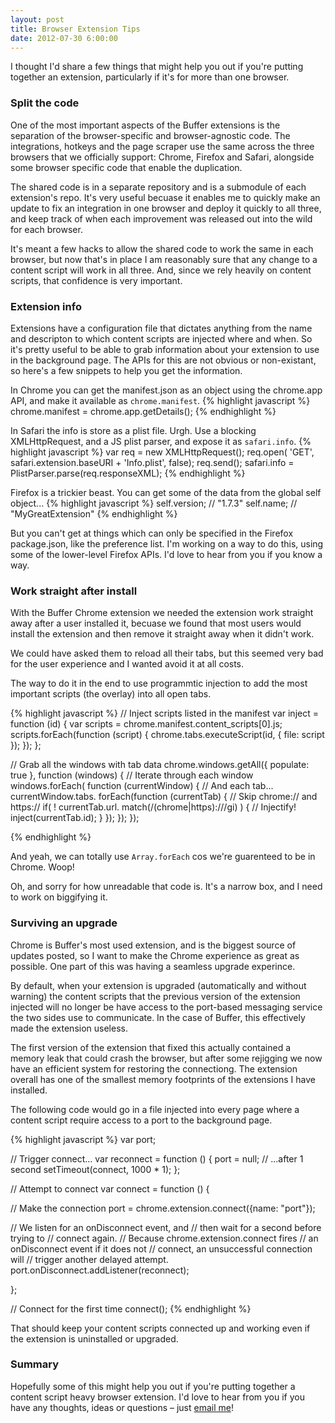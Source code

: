 ```yaml
---
layout: post
title: Browser Extension Tips
date: 2012-07-30 6:00:00
---
```


I thought I'd share a few things that might help you out if you're putting together an extension, particularly if it's for more than one browser.

### Split the code

One of the most important aspects of the Buffer extensions is the separation of the browser-specific and browser-agnostic code. The integrations, hotkeys and the page scraper use the same across the three browsers that we officially support: Chrome, Firefox and Safari, alongside some browser specific code that enable the duplication.

The shared code is in a separate repository and is a submodule of each extension's repo. It's very useful becuase it enables me to quickly make an update to fix an integration in one browser and deploy it quickly to all three, and keep track of when each improvement was released out into the wild for each browser.

It's meant a few hacks to allow the shared code to work the same in each browser, but now that's in place I am reasonably sure that any change to a content script will work in all three. And, since we rely heavily on content scripts, that confidence is very important.

### Extension info

Extensions have a configuration file that dictates anything from the name and descripton to which content scripts are injected where and when. So it's pretty useful to be able to grab information about your extension to use in the background page. The APIs for this are not obvious or non-existant, so here's a few snippets to help you get the information.

In Chrome you can get the manifest.json as an object using the chrome.app API, and make it available as `chrome.manifest`.
{% highlight javascript %}
chrome.manifest = chrome.app.getDetails();
{% endhighlight %}

In Safari the info is store as a plist file. Urgh. Use a blocking XMLHttpRequest, and a JS plist parser, and expose it as `safari.info`.
{% highlight javascript %}
var req = new XMLHttpRequest();
req.open(
  'GET',
  safari.extension.baseURI + 'Info.plist',
  false);
req.send();
safari.info =
  PlistParser.parse(req.responseXML);
{% endhighlight %}

Firefox is a trickier beast. You can get some of the data from the global self object...
{% highlight javascript %}
self.version; // "1.7.3"
self.name; // "MyGreatExtension"
{% endhighlight %}

But you can't get at things which can only be specified in the Firefox package.json, like the preference list. I'm working on a way to do this, using some of the lower-level Firefox APIs. I'd love to hear from you if you know a way.

### Work straight after install

With the Buffer Chrome extension we needed the extension work straight away after a user installed it, becuase we found that most users would install the extension and then remove it straight away when it didn't work.

We could have asked them to reload all their tabs, but this seemed very bad for the user experience and I wanted avoid it at all costs.

The way to do it in the end to use programmtic injection to add the most important scripts (the overlay) into all open tabs.

{% highlight javascript %}
// Inject scripts listed in the manifest
var inject = function (id) {
  var scripts =
    chrome.manifest.content_scripts[0].js;
  scripts.forEach(function (script) {
    chrome.tabs.executeScript(id, {
      file: script
    });
  });
};

// Grab all the windows with tab data
chrome.windows.getAll({
  populate: true
}, function (windows) {
  // Iterate through each window
  windows.forEach(
    function (currentWindow) {
      // And each tab...
      currentWindow.tabs.
        forEach(function (currentTab) {
          // Skip chrome:// and https://
          if( ! currentTab.url.
               match(/(chrome|https):\/\//gi)
            ) {
            // Injectify!
            inject(currentTab.id);
          }
      });
  });
});

{% endhighlight %}

And yeah, we can totally use `Array.forEach` cos we're guarenteed to be in Chrome. Woop!

Oh, and sorry for how unreadable that code is. It's a narrow box, and I need to work on biggifying it.

### Surviving an upgrade

Chrome is Buffer's most used extension, and is the biggest source of updates posted, so I want to make the Chrome experience as great as possible. One part of this was having a seamless upgrade experince.

By default, when your extension is upgraded (automatically and without warning) the content scripts that the previous version of the extension injected will no longer be have access to the port-based messaging service the two sides use to communicate. In the case of Buffer, this effectively made the extension useless.

The first version of the extension that fixed this actually contained a memory leak that could crash the browser, but after some rejigging we now have an efficient system for restoring the connectiong. The extension overall has one of the smallest memory footprints of the extensions I have installed.

The following code would go in a file injected into every page where a content script require access to a port to the background page.

{% highlight javascript %}
var port;

// Trigger connect...
var reconnect = function () {
  port = null;
  // ...after 1 second
  setTimeout(connect, 1000 * 1);
};

// Attempt to connect
var connect = function () {

  // Make the connection
  port =
    chrome.extension.connect({name: "port"});

  // We listen for an onDisconnect event, and
  // then wait for a second before trying to
  // connect again.
  // Because chrome.extension.connect fires
  // an onDisconnect event if it does not
  // connect, an unsuccessful connection will
  // trigger another delayed attempt.
  port.onDisconnect.addListener(reconnect);

};

// Connect for the first time
connect();
{% endhighlight %}

That should keep your content scripts connected up and working even if the extension is uninstalled or upgraded.

### Summary

Hopefully some of this might help you out if you're putting together a content script heavy browser extension. I'd love to hear from you if you have any thoughts, ideas or questions – just [email me](mailto:tom@phuu.net)!
